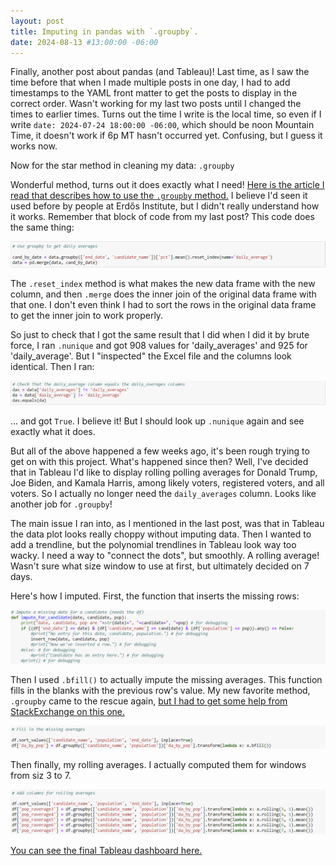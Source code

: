 ```yaml
---
layout: post
title: Imputing in pandas with `.groupby`.
date: 2024-08-13 #13:00:00 -06:00
---
```

Finally, another post about pandas (and Tableau)!  Last time, as I saw the time before that when I made multiple posts in one day, I had to add timestamps to the YAML front matter to get the posts to display in the correct order.  Wasn't working for my last two posts until I changed the times to earlier times.  Turns out the time I write is the local time, so even if I write `date: 2024-07-24 18:00:00 -06:00`, which should be noon Mountain Time, it doesn't work if 6p MT hasn't occurred yet.  Confusing, but I guess it works now.

Now for the star method in cleaning my data: `.groupby`

Wonderful method, turns out it does exactly what I need!  [Here is the article I read that describes how to use the `.groupby` method.](https://www.analyticsvidhya.com/blog/2020/03/groupby-pandas-aggregating-data-python/)  I believe I'd seen it used before by people at Erd&#337;s Institute, but I didn't really understand how it works.  Remember that block of code from my last post?  This code does the same thing:

![Getting averages using `groupby`](./images/groupby-averages.png)

The `.reset_index` method is what makes the new data frame with the new column, and then `.merge` does the inner join of the original data frame with that one.  I don't even think I had to sort the rows in the original data frame to get the inner join to work properly.

So just to check that I got the same result that I did when I did it by brute force, I ran `.nunique` and got 908 values for 'daily_averages' and 925 for 'daily_average'.  But I "inspected" the Excel file and the columns look identical.  Then I ran:

![Are they equal?](./images/are-they-equal.png)

... and got `True`.  I believe it!  But I should look up `.nunique` again and see exactly what it does.

But all of the above happened a few weeks ago, it's been rough trying to get on with this project.  What's happened since then?  Well, I've decided that in Tableau I'd like to display rolling polling averages for Donald Trump, Joe Biden, and Kamala Harris, among likely voters, registered voters, and all voters.  So I actually no longer need the `daily_averages` column.  Looks like another job for `.groupby`!

The main issue I ran into, as I mentioned in the last post, was that in Tableau the data plot looks really choppy without imputing data.  Then I wanted to add a trendline, but the polynomial trendlines in Tableau look way too wacky.  I need a way to "connect the dots", but smoothly.  A rolling average!  Wasn't sure what size window to use at first, but ultimately decided on 7 days.  

Here's how I imputed.  First, the function that inserts the missing rows:

![Imputing function](./images/imputefunction.png)

Then I used `.bfill()` to actually impute the missing averages.  This function fills in the blanks with the previous row's value.  My new favorite method, `.groupby` came to the rescue again, [but I had to get some help from StackExchange on this one.](https://stackoverflow.com/questions/78854714/pandas-how-do-i-use-a-function-with-groupby-on-multiple-columns-when-the-functi)

![Missing averages](./images/missing-avgs.png)

Then finally, my rolling averages.  I actually computed them for windows from siz 3 to 7.

![Rolling averages](./images/rolling-avgs.png)

[You can see the final Tableau dashboard here.](https://public.tableau.com/app/profile/ashley.k.w.warren/viz/2024U_S_PresidentialElectionPollingaveragesovertimeforthe2majorparties/Presentation)



